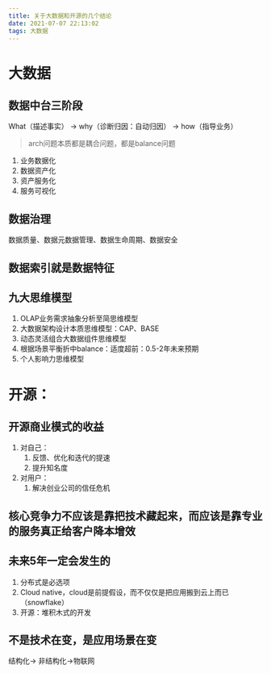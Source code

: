 ```yaml
---
title: 关于大数据和开源的几个结论
date: 2021-07-07 22:13:02
tags: 大数据
---
```

# 大数据

## 数据中台三阶段

What（描述事实） -> why（诊断归因：自动归因） -> how（指导业务）

> arch问题本质都是耦合问题，都是balance问题
<!-- more -->
1. 业务数据化
2. 数据资产化
3. 资产服务化
4. 服务可视化

## 数据治理

数据质量、数据元数据管理、数据生命周期、数据安全

## 数据索引就是数据特征

## 九大思维模型

1. OLAP业务需求抽象分析至简思维模型
2. 大数据架构设计本质思维模型：CAP、BASE
3. 动态灵活组合大数据组件思维模型
4. 根据场景平衡折中balance：适度超前：0.5-2年未来预期
5. 个人影响力思维模型

# 开源：

## 开源商业模式的收益

1. 对自己：
   1. 反馈、优化和迭代的提速
   2. 提升知名度
2. 对用户：
   1. 解决创业公司的信任危机

## 核心竞争力不应该是靠把技术藏起来，而应该是靠专业的服务真正给客户降本增效

## 未来5年一定会发生的

1. 分布式是必选项
2. Cloud native，cloud是前提假设，而不仅仅是把应用搬到云上而已（snowflake）
3. 开源：堆积木式的开发



## 不是技术在变，是应用场景在变

结构化-> 非结构化->物联网

